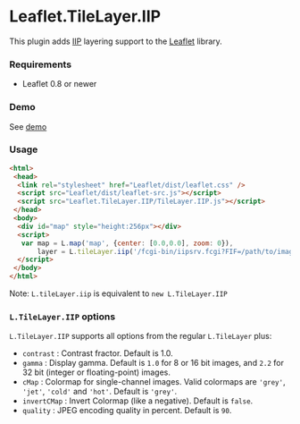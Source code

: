 Leaflet.TileLayer.IIP
===================
This plugin adds [IIP][] layering support to the [Leaflet][] library.

### Requirements
* Leaflet 0.8 or newer

### Demo
See [demo][]

### Usage

```html
<html>
 <head>
  <link rel="stylesheet" href="Leaflet/dist/leaflet.css" />
  <script src="Leaflet/dist/leaflet-src.js"></script>
  <script src="Leaflet.TileLayer.IIP/TileLayer.IIP.js"></script>
 </head>
 <body>
  <div id="map" style="height:256px"></div>
  <script>
   var map = L.map('map', {center: [0.0,0.0], zoom: 0}),
       layer = L.tileLayer.iip('/fcgi-bin/iipsrv.fcgi?FIF=/path/to/image.ptif').addTo(map);
  </script>
 </body>
</html>
```

Note: `L.tileLayer.iip` is equivalent to `new L.TileLayer.IIP`

### `L.TileLayer.IIP` options 

`L.TileLayer.IIP` supports all options from the regular `L.TileLayer` plus:

* `contrast` : Contrast fractor. Default is 1.0.
* `gamma` : Display gamma. Default is `1.0` for 8 or 16 bit images, and `2.2` for 32 bit (integer or floating-point) images.
* `cMap` : Colormap for single-channel images. Valid colormaps are `'grey'`, `'jet'`, `'cold'` and `'hot'`. Default is `'grey'`.
* `invertCMap` : Invert Colormap (like a negative). Default is `false`.
* `quality` : JPEG encoding quality in percent. Default is `90`.


[Leaflet]:http://leafletjs.com
[IIP]:http://iipimage.sourceforge.net
[demo]:http://image.iap.fr/iip
